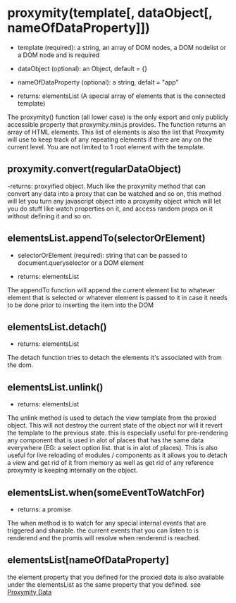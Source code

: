 # proxymity(template[, dataObject[, nameOfDataProperty]])
- template (required): a string, an array of DOM nodes, a DOM nodelist or a DOM node and is required
- dataObject (optional): an Object, default = {}
- nameOfDataProperty (optional): a string, defalt = "app"

- returns: elementsList (A special array of elements that is the connected template)

The proxymity() function (all lower case) is the only export and only publicly accessible property that proxymity.min.js provides. The function returns an array of HTML elements. This list of elements is also the list that Proxymity will use to keep track of any repeating elements if there are any on the current level. You are not limited to 1 root element with the template.

## proxymity.convert(regularDataObject)
-returns: proxyified object.
Much like the proxymity method that can convert any data into a proxy that can be watched and so on, this method will let you turn any javascript object into a proxymity object which will let you do stuff like watch properties on it, and access random props on it without defining it and so on.

## elementsList.appendTo(selectorOrElement)
- selectorOrElement (required): string that can be passed to document.queryselector or a DOM element

- returns: elementsList

The appendTo function will append the current element list to whatever element that is selected or whatever element is passed to it in case it needs to be done prior to inserting the item into the DOM

## elementsList.detach()
- returns: elementsList

The detach function tries to detach the elements it's associated with from the dom.

## elementsList.unlink()
- returns: elementsList

The unlink method is used to detach the view template from the proxied object. This will not destroy the current state of the object nor will it revert the template to the previous state. this is especially useful for pre-rendering any component that is used in alot of places that has the same data everywhere (EG: a select option list. that is in alot of places). This is also useful for live reloading of modules / components as it allows you to detach a view and get rid of it from memory as well as get rid of any reference proxymity is keeping internally on the object.

## elementsList.when(someEventToWatchFor)
- returns: a promise

The when method is to watch for any special internal events that are triggered and sharable. the current events that you can listen to is renderend and the promis will resolve when renderend is reached.

## elementsList[nameOfDataProperty]
the element property that you defined for the proxied data is also available under the elementsList as the same property that you defined. see [Proxymity Data](proxymity-data.md)
